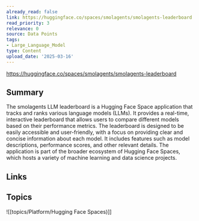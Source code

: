 ```yaml
---
already_read: false
link: https://huggingface.co/spaces/smolagents/smolagents-leaderboard
read_priority: 3
relevance: 0
source: Data Points
tags:
- Large_Language_Model
type: Content
upload_date: '2025-03-16'
---
```


https://huggingface.co/spaces/smolagents/smolagents-leaderboard
## Summary

The smolagents LLM leaderboard is a Hugging Face Space application that tracks and ranks various language models (LLMs). It provides a real-time, interactive leaderboard that allows users to compare different models based on their performance metrics. The leaderboard is designed to be easily accessible and user-friendly, with a focus on providing clear and concise information about each model. It includes features such as model descriptions, performance scores, and other relevant details. The application is part of the broader ecosystem of Hugging Face Spaces, which hosts a variety of machine learning and data science projects.
## Links


## Topics

![[topics/Platform/Hugging Face Spaces)]]